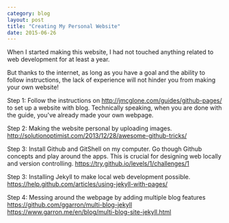 ```yaml
---
category: blog
layout: post
title: "Creating My Personal Website"
date: 2015-06-26
---
```


When I started making this website, I had not touched anything related to web development for at least a year.

But thanks to the internet, as long as you have a goal and the ability to follow instructions, the lack of experience will not hinder you from making your own website!


Step 1: Follow the instructions on http://jmcglone.com/guides/github-pages/ to set up a website with blog. Technically speaking, when you are done with the guide, you've already made your own webpage.

Step 2: Making the website personal by uploading images. http://solutionoptimist.com/2013/12/28/awesome-github-tricks/

Step 3: Install Github and GitShell on my computer. Go though Github concepts and play around the apps. This is crucial for designing web locally and version controlling.
https://try.github.io/levels/1/challenges/1

Step 3: Installing Jekyll to make local web development possible.
https://help.github.com/articles/using-jekyll-with-pages/

Step 4: Messing around the webpage by adding multiple blog features
https://github.com/ggarron/multi-blog-jekyll
https://www.garron.me/en/blog/multi-blog-site-jekyll.html 
